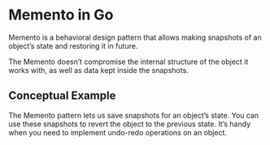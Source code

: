 # Memento in Go
Memento is a behavioral design pattern that allows making snapshots of an object’s state and restoring it in future.

The Memento doesn’t compromise the internal structure of the object it works with, as well as data kept inside the snapshots.

## Conceptual Example
The Memento pattern lets us save snapshots for an object’s state. You can use these snapshots to revert the object to the previous state. It’s handy when you need to implement undo-redo operations on an object.